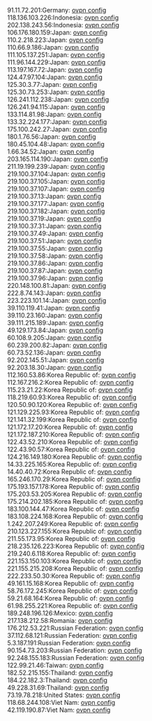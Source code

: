 91.11.72.201:Germany: [ovpn config](vpn/91_11_72_201.ovpn)  
118.136.103.226:Indonesia: [ovpn config](vpn/118_136_103_226.ovpn)  
202.138.243.56:Indonesia: [ovpn config](vpn/202_138_243_56.ovpn)  
106.176.180.159:Japan: [ovpn config](vpn/106_176_180_159.ovpn)  
110.2.218.223:Japan: [ovpn config](vpn/110_2_218_223.ovpn)  
110.66.9.186:Japan: [ovpn config](vpn/110_66_9_186.ovpn)  
111.105.137.251:Japan: [ovpn config](vpn/111_105_137_251.ovpn)  
111.96.144.229:Japan: [ovpn config](vpn/111_96_144_229.ovpn)  
113.197.167.72:Japan: [ovpn config](vpn/113_197_167_72.ovpn)  
124.47.97.104:Japan: [ovpn config](vpn/124_47_97_104.ovpn)  
125.30.3.77:Japan: [ovpn config](vpn/125_30_3_77.ovpn)  
125.30.73.253:Japan: [ovpn config](vpn/125_30_73_253.ovpn)  
126.241.112.238:Japan: [ovpn config](vpn/126_241_112_238.ovpn)  
126.241.94.115:Japan: [ovpn config](vpn/126_241_94_115.ovpn)  
133.114.81.98:Japan: [ovpn config](vpn/133_114_81_98.ovpn)  
133.32.224.177:Japan: [ovpn config](vpn/133_32_224_177.ovpn)  
175.100.242.27:Japan: [ovpn config](vpn/175_100_242_27.ovpn)  
180.1.76.56:Japan: [ovpn config](vpn/180_1_76_56.ovpn)  
180.45.104.48:Japan: [ovpn config](vpn/180_45_104_48.ovpn)  
1.66.34.52:Japan: [ovpn config](vpn/1_66_34_52.ovpn)  
203.165.114.190:Japan: [ovpn config](vpn/203_165_114_190.ovpn)  
211.19.199.239:Japan: [ovpn config](vpn/211_19_199_239.ovpn)  
219.100.37.104:Japan: [ovpn config](vpn/219_100_37_104.ovpn)  
219.100.37.105:Japan: [ovpn config](vpn/219_100_37_105.ovpn)  
219.100.37.107:Japan: [ovpn config](vpn/219_100_37_107.ovpn)  
219.100.37.13:Japan: [ovpn config](vpn/219_100_37_13.ovpn)  
219.100.37.177:Japan: [ovpn config](vpn/219_100_37_177.ovpn)  
219.100.37.182:Japan: [ovpn config](vpn/219_100_37_182.ovpn)  
219.100.37.19:Japan: [ovpn config](vpn/219_100_37_19.ovpn)  
219.100.37.31:Japan: [ovpn config](vpn/219_100_37_31.ovpn)  
219.100.37.49:Japan: [ovpn config](vpn/219_100_37_49.ovpn)  
219.100.37.51:Japan: [ovpn config](vpn/219_100_37_51.ovpn)  
219.100.37.55:Japan: [ovpn config](vpn/219_100_37_55.ovpn)  
219.100.37.58:Japan: [ovpn config](vpn/219_100_37_58.ovpn)  
219.100.37.86:Japan: [ovpn config](vpn/219_100_37_86.ovpn)  
219.100.37.87:Japan: [ovpn config](vpn/219_100_37_87.ovpn)  
219.100.37.96:Japan: [ovpn config](vpn/219_100_37_96.ovpn)  
220.148.100.81:Japan: [ovpn config](vpn/220_148_100_81.ovpn)  
222.8.74.143:Japan: [ovpn config](vpn/222_8_74_143.ovpn)  
223.223.101.14:Japan: [ovpn config](vpn/223_223_101_14.ovpn)  
39.110.119.41:Japan: [ovpn config](vpn/39_110_119_41.ovpn)  
39.110.23.160:Japan: [ovpn config](vpn/39_110_23_160.ovpn)  
39.111.215.189:Japan: [ovpn config](vpn/39_111_215_189.ovpn)  
49.129.173.84:Japan: [ovpn config](vpn/49_129_173_84.ovpn)  
60.108.9.205:Japan: [ovpn config](vpn/60_108_9_205.ovpn)  
60.239.200.82:Japan: [ovpn config](vpn/60_239_200_82.ovpn)  
60.73.52.136:Japan: [ovpn config](vpn/60_73_52_136.ovpn)  
92.202.145.51:Japan: [ovpn config](vpn/92_202_145_51.ovpn)  
92.203.18.30:Japan: [ovpn config](vpn/92_203_18_30.ovpn)  
112.160.53.86:Korea Republic of: [ovpn config](vpn/112_160_53_86.ovpn)  
112.167.216.2:Korea Republic of: [ovpn config](vpn/112_167_216_2.ovpn)  
115.23.21.22:Korea Republic of: [ovpn config](vpn/115_23_21_22.ovpn)  
118.219.60.93:Korea Republic of: [ovpn config](vpn/118_219_60_93.ovpn)  
120.50.90.120:Korea Republic of: [ovpn config](vpn/120_50_90_120.ovpn)  
121.129.225.93:Korea Republic of: [ovpn config](vpn/121_129_225_93.ovpn)  
121.141.32.199:Korea Republic of: [ovpn config](vpn/121_141_32_199.ovpn)  
121.172.17.20:Korea Republic of: [ovpn config](vpn/121_172_17_20.ovpn)  
121.172.187.210:Korea Republic of: [ovpn config](vpn/121_172_187_210.ovpn)  
122.43.52.210:Korea Republic of: [ovpn config](vpn/122_43_52_210.ovpn)  
122.43.90.57:Korea Republic of: [ovpn config](vpn/122_43_90_57.ovpn)  
124.216.149.180:Korea Republic of: [ovpn config](vpn/124_216_149_180.ovpn)  
14.33.225.165:Korea Republic of: [ovpn config](vpn/14_33_225_165.ovpn)  
14.40.40.72:Korea Republic of: [ovpn config](vpn/14_40_40_72.ovpn)  
165.246.170.29:Korea Republic of: [ovpn config](vpn/165_246_170_29.ovpn)  
175.193.157.178:Korea Republic of: [ovpn config](vpn/175_193_157_178.ovpn)  
175.203.53.205:Korea Republic of: [ovpn config](vpn/175_203_53_205.ovpn)  
175.214.202.185:Korea Republic of: [ovpn config](vpn/175_214_202_185.ovpn)  
183.100.144.47:Korea Republic of: [ovpn config](vpn/183_100_144_47.ovpn)  
183.108.224.168:Korea Republic of: [ovpn config](vpn/183_108_224_168.ovpn)  
1.242.207.249:Korea Republic of: [ovpn config](vpn/1_242_207_249.ovpn)  
210.123.227.155:Korea Republic of: [ovpn config](vpn/210_123_227_155.ovpn)  
211.55.173.95:Korea Republic of: [ovpn config](vpn/211_55_173_95.ovpn)  
218.235.126.223:Korea Republic of: [ovpn config](vpn/218_235_126_223.ovpn)  
219.240.6.118:Korea Republic of: [ovpn config](vpn/219_240_6_118.ovpn)  
221.153.150.103:Korea Republic of: [ovpn config](vpn/221_153_150_103.ovpn)  
221.155.215.208:Korea Republic of: [ovpn config](vpn/221_155_215_208.ovpn)  
222.233.50.30:Korea Republic of: [ovpn config](vpn/222_233_50_30.ovpn)  
49.161.15.168:Korea Republic of: [ovpn config](vpn/49_161_15_168.ovpn)  
58.76.172.245:Korea Republic of: [ovpn config](vpn/58_76_172_245.ovpn)  
59.21.68.164:Korea Republic of: [ovpn config](vpn/59_21_68_164.ovpn)  
61.98.255.221:Korea Republic of: [ovpn config](vpn/61_98_255_221.ovpn)  
189.248.196.126:Mexico: [ovpn config](vpn/189_248_196_126.ovpn)  
217.138.212.58:Romania: [ovpn config](vpn/217_138_212_58.ovpn)  
176.212.53.221:Russian Federation: [ovpn config](vpn/176_212_53_221.ovpn)  
37.112.68.121:Russian Federation: [ovpn config](vpn/37_112_68_121.ovpn)  
5.3.187.191:Russian Federation: [ovpn config](vpn/5_3_187_191.ovpn)  
90.154.73.203:Russian Federation: [ovpn config](vpn/90_154_73_203.ovpn)  
92.248.155.183:Russian Federation: [ovpn config](vpn/92_248_155_183.ovpn)  
122.99.21.46:Taiwan: [ovpn config](vpn/122_99_21_46.ovpn)  
182.52.215.155:Thailand: [ovpn config](vpn/182_52_215_155.ovpn)  
184.22.182.3:Thailand: [ovpn config](vpn/184_22_182_3.ovpn)  
49.228.31.69:Thailand: [ovpn config](vpn/49_228_31_69.ovpn)  
73.19.78.218:United States: [ovpn config](vpn/73_19_78_218.ovpn)  
118.68.244.108:Viet Nam: [ovpn config](vpn/118_68_244_108.ovpn)  
42.119.190.87:Viet Nam: [ovpn config](vpn/42_119_190_87.ovpn)  
